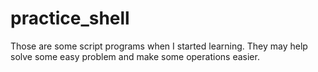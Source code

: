 # practice_shell
Those are some script programs when I started learning. They may help solve some easy problem and make some operations easier.
